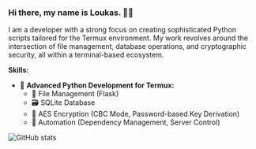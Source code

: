 ### Hi there, my name is Loukas. 👋😊

I am a developer with a strong focus on creating sophisticated Python scripts tailored for the Termux environment. My work revolves around the intersection of file management, database operations, and cryptographic security, all within a terminal-based ecosystem.

**Skills:**
- 🐍 **Advanced Python Development for Termux:** 
  - 📂 File Management (Flask) 
  - 🗃️ SQLite Database 
  - 🔐 AES Encryption (CBC Mode, Password-based Key Derivation) 
  - 🤖 Automation (Dependency Management, Server Control)

![GitHub stats](https://github-readme-stats.vercel.app/api?username=dedsec1121fk&show_icons=true) 
